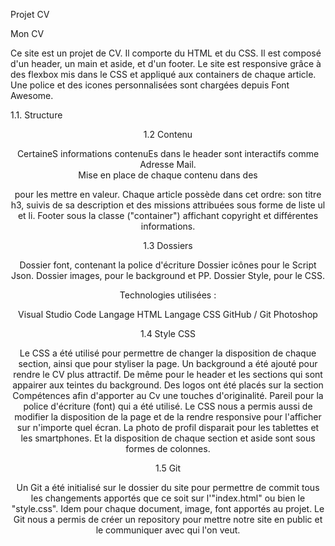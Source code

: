 Projet CV 

Mon CV

Ce site est un projet de CV. Il comporte du HTML et du CSS. Il est composé d'un header, un main et aside, et d'un footer. Le site est responsive grâce à des flexbox mis dans le CSS et appliqué aux containers de chaque article. Une police et des icones personnalisées sont chargées depuis Font Awesome.

1.1. Structure


 <head>
 <body>
    <header>
    <div "containerall">
    <footer>
 </body>

 1.2 Contenu


CertaineS informations contenuEs dans le header sont interactifs comme Adresse Mail.  
Mise en place de chaque contenu dans des <article> pour les mettre en valeur. 
Chaque article possède dans cet ordre: son titre h3, suivis de sa description et des missions attribuées sous forme de liste ul et li. 
Footer sous la classe ("container") affichant copyright et différentes informations.

 1.3 Dossiers

 
Dossier font, contenant la police d'écriture
Dossier icônes pour le Script Json. 
Dossier images, pour le background et PP.
Dossier Style, pour le CSS. 

Technologies utilisées :

Visual Studio Code
Langage HTML
Langage CSS
GitHub / Git
Photoshop

 1.4 Style CSS


Le CSS a été utilisé pour permettre de changer la disposition de chaque section, ainsi que pour styliser la page.
Un background a été ajouté pour rendre le CV plus attractif. De même pour le header et les sections qui sont appairer aux teintes du background.
Des logos ont été placés sur la section Compétences afin d'apporter au Cv une touches d'originalité. Pareil pour la police d'écriture (font) qui a été utilisé.
Le CSS nous a permis aussi de modifier la disposition de la page et de la rendre responsive pour l'afficher sur n'importe quel écran. La photo de profil disparait pour les tablettes et les smartphones. Et la disposition de chaque section et aside sont sous formes de colonnes.  

 1.5 Git


Un Git a été initialisé sur le dossier du site pour permettre de commit tous les changements apportés que ce soit sur l'"index.html" ou bien le "style.css". Idem pour chaque document, image, font apportés au projet. 
Le Git nous a permis de créer un repository pour mettre notre site en public et le communiquer avec qui l'on veut.
